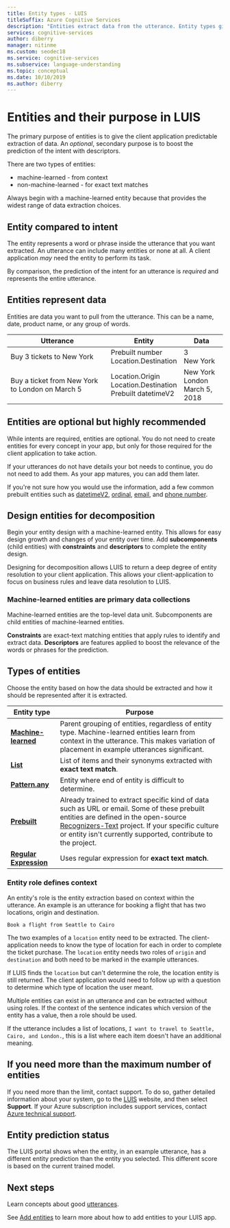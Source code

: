 ```yaml
---
title: Entity types - LUIS
titleSuffix: Azure Cognitive Services
description: "Entities extract data from the utterance. Entity types give you predictable extraction of data. There are two types of entities: machine-learned and non-machine-learned. It is important to know which type of entity you are working with in utterances."  
services: cognitive-services
author: diberry
manager: nitinme
ms.custom: seodec18
ms.service: cognitive-services
ms.subservice: language-understanding
ms.topic: conceptual
ms.date: 10/10/2019
ms.author: diberry
---
```

# Entities and their purpose in LUIS

The primary purpose of entities is to give the client application predictable extraction of data. An _optional_, secondary purpose is to boost the prediction of the intent with descriptors. 

There are two types of entities: 

* machine-learned - from context
* non-machine-learned - for exact text matches

Always begin with a machine-learned entity because that provides the widest range of data extraction choices.

## Entity compared to intent

The entity represents a word or phrase inside the utterance that you want extracted. An utterance can include many entities or none at all. A client application _may_ need the entity to perform its task. 

By comparison, the prediction of the intent for an utterance is _required_ and represents the entire utterance. 

## Entities represent data

Entities are data you want to pull from the utterance. This can be a name, date, product name, or any group of words. 

|Utterance|Entity|Data|
|--|--|--|
|Buy 3 tickets to New York|Prebuilt number<br>Location.Destination|3<br>New York|
|Buy a ticket from New York to London on March 5|Location.Origin<br>Location.Destination<br>Prebuilt datetimeV2|New York<br>London<br>March 5, 2018|

## Entities are optional but highly recommended

While intents are required, entities are optional. You do not need to create entities for every concept in your app, but only for those required for the client application to take action. 

If your utterances do not have details your bot needs to continue, you do not need to add them. As your app matures, you can add them later. 

If you're not sure how you would use the information, add a few common prebuilt entities such as [datetimeV2](luis-reference-prebuilt-datetimev2.md), [ordinal](luis-reference-prebuilt-ordinal.md), [email](luis-reference-prebuilt-email.md), and [phone number](luis-reference-prebuilt-phonenumber.md).

## Design entities for decomposition

Begin your entity design with a machine-learned entity. This allows for easy design growth and changes of your entity over time. Add **subcomponents** (child entities) with **constraints** and **descriptors** to complete the entity design. 

Designing for decomposition allows LUIS to return a deep degree of entity resolution to your client application. This allows your client-application to focus on business rules and leave data resolution to LUIS.

### Machine-learned entities are primary data collections

Machine-learned entities are the top-level data unit. Subcomponents are child entities of machine-learned entities. 

**Constraints** are exact-text matching entities that apply rules to identify and extract data. **Descriptors** are features applied to boost the relevance of the words or phrases for the prediction.

<a name="composite-entity"></a>
<a name="list-entity"></a>
<a name="patternany-entity"></a>
<a name="prebuilt-entity"></a>
<a name="regular-expression-entity"></a>
<a name="simple-entity"></a>

## Types of entities

Choose the entity based on how the data should be extracted and how it should be represented after it is extracted.

|Entity type|Purpose|
|--|--|
|[**Machine-learned**](#composite-entity)|Parent grouping of entities, regardless of entity type. Machine-learned entities learn from context in the utterance. This makes variation of placement in example utterances significant. |
|[**List**](#list-entity)|List of items and their synonyms extracted with **exact text match**.|
|[**Pattern.any**](#patternany-entity)|Entity where end of entity is difficult to determine. |
|[**Prebuilt**](#prebuilt-entity)|Already trained to extract specific kind of data such as URL or email. Some of these prebuilt entities are defined in the open-source [Recognizers-Text](https://github.com/Microsoft/Recognizers-Text) project. If your specific culture or entity isn't currently supported, contribute to the project.|
|[**Regular Expression**](#regular-expression-entity)|Uses regular expression for **exact text match**.|

### Entity role defines context

An entity's role is the entity extraction based on context within the utterance. An example is an utterance for booking a flight that has two locations, origin and destination.

`Book a flight from Seattle to Cairo`

The two examples of a `location` entity need to be extracted. The client-application needs to know the type of location for each in order to complete the ticket purchase. The `location` entity needs two roles of `origin` and `destination` and both need to be marked in the example utterances. 

If LUIS finds the `location` but can't determine the role, the location entity is still returned. The client application would need to follow up with a question to determine which type of location the user meant. 

Multiple entities can exist in an utterance and can be extracted without using roles. If the context of the sentence indicates which version of the entity has a value, then a role should be used.

If the utterance includes a list of locations, `I want to travel to Seattle, Cairo, and London.`, this is a list where each item doesn't have an additional meaning. 

## If you need more than the maximum number of entities 

If you need more than the limit, contact support. To do so, gather detailed information about your system, go to the [LUIS](luis-reference-regions.md#luis-website) website, and then select **Support**. If your Azure subscription includes support services, contact [Azure technical support](https://azure.microsoft.com/support/options/). 

## Entity prediction status

The LUIS portal shows when the entity, in an example utterance, has a different entity prediction than the entity you selected. This different score is based on the current trained model. 

## Next steps

Learn concepts about good [utterances](luis-concept-utterance.md). 

See [Add entities](luis-how-to-add-entities.md) to learn more about how to add entities to your LUIS app.
